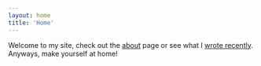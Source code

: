 ```yaml
---
layout: home
title: 'Home'
---
```


Welcome to my site, check out the [about](about) page or see what I [wrote recently](blog). Anyways, make yourself at home!
